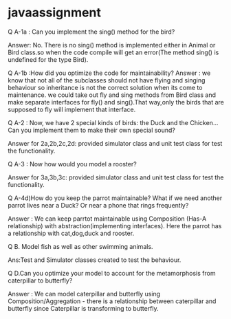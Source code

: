 # javaassignment
Q A-1a : Can you implement the sing() method for the bird?

Answer: No. There is no sing() method is implemented either in Animal or Bird class.so when the code compile will get an error(The method sing() is undefined for the type Bird).

Q A-1b :How did you optimize the code for maintainability? 
Answer : we know that not all of the subclasses should not have flying and singing behaviour so inheritance is not the correct solution when its come to maintenance.
we could take out fly and sing methods from Bird class and make separate interfaces for fly() and sing().That way,only the birds that are supposed to fly will implement that interface.

Q A-2 : Now, we have 2 special kinds of birds: the Duck and the Chicken... Can you
implement them to make their own special sound?

Answer for 2a,2b,2c,2d: provided simulator class and unit test class for test the functionality.

Q A-3 : Now how would you model a rooster?

Answer for 3a,3b,3c: provided simulator class and unit test class for test the functionality.

Q A-4d)How do you keep the parrot maintainable? What if we need another parrot
lives near a Duck? Or near a phone that rings frequently?

Answer : We can keep parrtot maintainable using Composition (Has-A relationship) with abstraction(implementing interfaces).
  Here the parrot has a relationship with cat,dog,duck and rooster.
  
Q B. Model fish as well as other swimming animals.

Ans:Test and Simulator classes created to test the behaviour.

Q D.Can you optimize your model to account for the metamorphosis from caterpillar to
butterfly?

Answer : We can model caterpillar and butterfly using Composition/Aggregation - there is a relationship between
caterpillar and butterfly since Caterpillar is transforming to butterfly.
